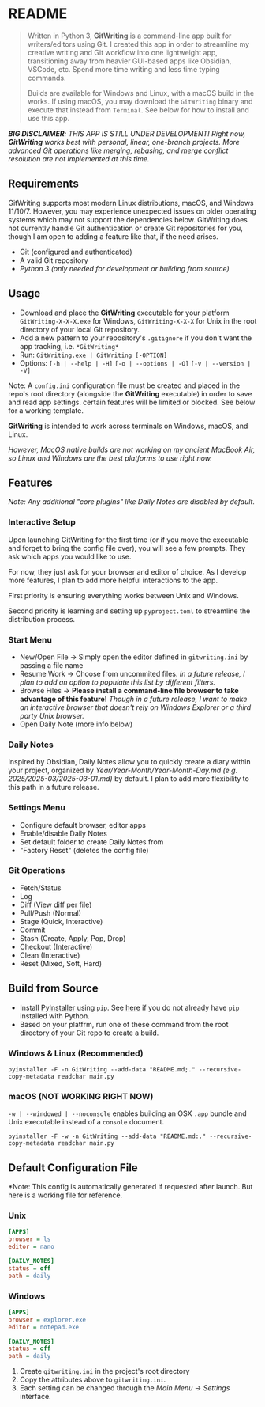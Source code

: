 # README

> Written in Python 3, **GitWriting** is a command-line app built for writers/editors using Git. I created this app in order to streamline my creative writing and Git workflow into one lightweight app, transitioning away from heavier GUI-based apps like Obsidian, VSCode, etc. Spend more time writing and less time typing commands.
>
> Builds are available for Windows and Linux, with a macOS build in the works. If using macOS, you may download the `GitWriting` binary and execute that instead from `Terminal`. See below for how to install and use this app.

***BIG DISCLAIMER**: THIS APP IS STILL UNDER DEVELOPMENT! Right now, **GitWriting** works best with personal, linear, one-branch projects. More advanced Git operations like merging, rebasing, and merge conflict resolution are not implemented at this time.*

## Requirements

GitWriting supports most modern Linux distributions, macOS, and Windows 11/10/7. However, you may experience unexpected issues on older operating systems which may not support the dependencies below. GitWriting does not currently handle Git authentication or create Git repositories for you, though I am open to adding a feature like that, if the need arises.

- Git (configured and authenticated)
- A valid Git repository
- *Python 3 (only needed for development or building from source)*

## Usage

- Download and place the **GitWriting** executable for your platform `GitWriting-X-X-X.exe` for Windows, `GitWriting-X-X-X` for Unix in the root directory of your local Git repository.
- Add a new pattern to your repository's `.gitignore` if you don't want the app tracking, i.e. `*GitWriting*`
- Run: `GitWriting.exe | GitWriting [-OPTION]`
- Options: `[-h | --help | -H]` `[-o | --options | -O]` `[-v | --version | -V]`

Note: A `config.ini` configuration file must be created and placed in the repo's root directory (alongside the **GitWriting** executable) in order to save and read app settings. certain features will be limited or blocked. See below for a working template.

**GitWriting** is intended to work across terminals on Windows, macOS, and Linux.

*However, MacOS native builds are not working on my ancient MacBook Air, so Linux and Windows are the best platforms to use right now.*

## Features

*Note: Any additional "core plugins" like Daily Notes are disabled by default.*

### Interactive Setup

Upon launching GitWriting for the first time (or if you move the executable and forget to bring the config file over), you will see a few prompts. They ask which apps you would like to use.

For now, they just ask for your browser and editor of choice. As I develop more features, I plan to add more helpful interactions to the app.

First priority is ensuring everything works between Unix and Windows.

Second priority is learning and setting up `pyproject.toml` to streamline the distribution process.

### Start Menu

- New/Open File -> Simply open the editor defined in `gitwriting.ini` by passing a file name
- Resume Work -> Choose from uncommited files. *In a future release, I plan to add an option to populate this list by different filters.*
- Browse Files -> **Please install a command-line file browser to take advantage of this feature!** *Though in a future release, I want to make an interactive browser that doesn't rely on Windows Explorer or a third party Unix browser.*
- Open Daily Note (more info below)

### Daily Notes

Inspired by Obsidian, Daily Notes allow you to quickly create a diary within your project, organized by *Year/Year-Month/Year-Month-Day.md (e.g. 2025/2025-03/2025-03-01.md)* by default. I plan to add more flexibility to this path in a future release.

### Settings Menu

- Configure default browser, editor apps
- Enable/disable Daily Notes
- Set default folder to create Daily Notes from
- "Factory Reset" (deletes the config file)

### Git Operations

- Fetch/Status
- Log
- Diff (View diff per file)
- Pull/Push (Normal)
- Stage (Quick, Interactive)
- Commit
- Stash (Create, Apply, Pop, Drop)
- Checkout (Interactive)
- Clean (Interactive)
- Reset (Mixed, Soft, Hard)

## Build from Source

- Install [PyInstaller](https://pyinstaller.org/en/stable/) using `pip`. See [here](https://pip.pypa.io/en/stable/installation/) if you do not already have `pip` installed with Python.
- Based on your platfrm, run one of these command from the root directory of your Git repo to create a build.

### Windows & Linux (Recommended)

`pyinstaller -F -n GitWriting --add-data "README.md;." --recursive-copy-metadata readchar main.py`

### macOS (NOT WORKING RIGHT NOW)

`-w | --windowed | --noconsole` enables building an OSX `.app` bundle and Unix executable instead of a `console` document.

`pyinstaller -F -w -n GitWriting --add-data "README.md:." --recursive-copy-metadata readchar main.py`

## Default Configuration File

*Note: This config is automatically generated if requested after launch. But here is a working file for reference.

### Unix

```ini
[APPS]
browser = ls
editor = nano

[DAILY_NOTES]
status = off
path = daily
```

### Windows

```ini
[APPS]
browser = explorer.exe
editor = notepad.exe

[DAILY_NOTES]
status = off
path = daily
```

1. Create `gitwriting.ini` in the project's root directory
2. Copy the attributes above to `gitwriting.ini`.
3. Each setting can be changed through the *Main Menu -> Settings* interface.
